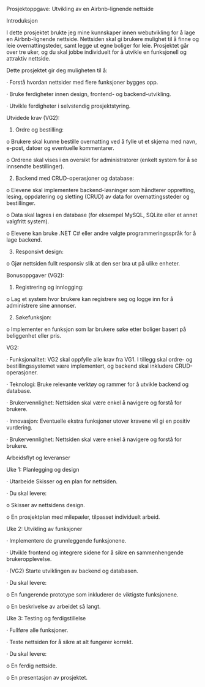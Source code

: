 Prosjektoppgave: Utvikling av en Airbnb-lignende nettside

Introduksjon

I dette prosjektet brukte jeg mine kunnskaper innen webutvikling for å lage en Airbnb-lignende nettside. Nettsiden skal gi brukere mulighet til å finne og leie overnattingsteder, samt legge ut egne boliger for leie. Prosjektet går over tre uker, og du skal jobbe individuelt for å utvikle en funksjonell og attraktiv nettside.

Dette prosjektet gir deg muligheten til å:

· Forstå hvordan nettsider med flere funksjoner bygges opp.

· Bruke ferdigheter innen design, frontend- og backend-utvikling.

· Utvikle ferdigheter i selvstendig prosjektstyring.




Utvidede krav (VG2):

1. Ordre og bestilling:

o Brukere skal kunne bestille overnatting ved å fylle ut et skjema med navn, e-post, datoer og eventuelle kommentarer.

o Ordrene skal vises i en oversikt for administratorer (enkelt system for å se innsendte bestillinger).

2. Backend med CRUD-operasjoner og database:

o Elevene skal implementere backend-løsninger som håndterer oppretting, lesing, oppdatering og sletting (CRUD) av data for overnattingssteder og bestillinger.

o Data skal lagres i en database (for eksempel MySQL, SQLite eller et annet valgfritt system).

o Elevene kan bruke .NET C# eller andre valgte programmeringsspråk for å lage backend.

3. Responsivt design:

o Gjør nettsiden fullt responsiv slik at den ser bra ut på ulike enheter.

Bonusoppgaver (VG2):

1. Registrering og innlogging:

o Lag et system hvor brukere kan registrere seg og logge inn for å administrere sine annonser.

2. Søkefunksjon:

o Implementer en funksjon som lar brukere søke etter boliger basert på beliggenhet eller pris.





VG2:

· Funksjonalitet: VG2 skal oppfylle alle krav fra VG1. I tillegg skal ordre- og bestillingssystemet være implementert, og backend skal inkludere CRUD-operasjoner.

· Teknologi: Bruke relevante verktøy og rammer for å utvikle backend og database.

· Brukervennlighet: Nettsiden skal være enkel å navigere og forstå for brukere.

· Innovasjon: Eventuelle ekstra funksjoner utover kravene vil gi en positiv vurdering.

· Brukervennlighet: Nettsiden skal være enkel å navigere og forstå for brukere.


Arbeidsflyt og leveranser

Uke 1: Planlegging og design

· Utarbeide Skisser og en plan for nettsiden.

· Du skal levere:

o Skisser av nettsidens design.

o En prosjektplan med milepæler, tilpasset individuelt arbeid.

Uke 2: Utvikling av funksjoner

· Implementere de grunnleggende funksjonene.

· Utvikle frontend og integrere sidene for å sikre en sammenhengende brukeropplevelse.

· (VG2) Starte utviklingen av backend og databasen.

· Du skal levere:

o En fungerende prototype som inkluderer de viktigste funksjonene.

o En beskrivelse av arbeidet så langt.

Uke 3: Testing og ferdigstillelse

· Fullføre alle funksjoner.

· Teste nettsiden for å sikre at alt fungerer korrekt.

· Du skal levere:

o En ferdig nettside.

o En presentasjon av prosjektet.
